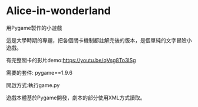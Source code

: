 # Alice-in-wonderland
用Pygame製作的小遊戲

這是大學時期的專題，把各個關卡機制都註解完後的版本，是個單純的文字冒險小遊戲。

有完整關卡的影片demo:https://youtu.be/qVsg8To3lSg

需要的套件:
pygame==1.9.6

開啟方式:執行game.py

遊戲本體基於Pygame開發，劇本的部分使用XML方式讀取。
